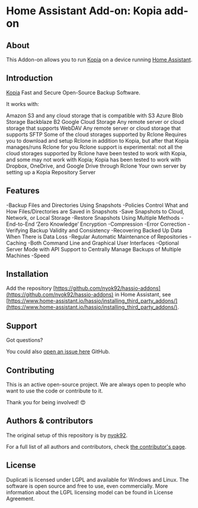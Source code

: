 # Home Assistant Add-on: Kopia add-on

## About

This Addon-on allows you to run [Kopia](https://www.kopia.io/) on a device running [Home Assistant](https://www.home-assistant.io/).

## Introduction

[Kopia](https://www.kopia.io/) Fast and Secure Open-Source Backup Software.

It works with:

Amazon S3 and any cloud storage that is compatible with S3
Azure Blob Storage
Backblaze B2
Google Cloud Storage
Any remote server or cloud storage that supports WebDAV
Any remote server or cloud storage that supports SFTP
Some of the cloud storages supported by Rclone
Requires you to download and setup Rclone in addition to Kopia, but after that Kopia manages/runs Rclone for you
Rclone support is experimental: not all the cloud storages supported by Rclone have been tested to work with Kopia, and some may not work with Kopia; Kopia has been tested to work with Dropbox, OneDrive, and Google Drive through Rclone
Your own server by setting up a Kopia Repository Server

## Features

-Backup Files and Directories Using Snapshots
-Policies Control What and How Files/Directories are Saved in Snapshots
-Save Snapshots to Cloud, Network, or Local Storage
-Restore Snapshots Using Multiple Methods
-End-to-End ‘Zero Knowledge’ Encryption
-Compression
-Error Correction
-Verifying Backup Validity and Consistency
-Recovering Backed Up Data When There is Data Loss
-Regular Automatic Maintenance of Repositories
-Caching
-Both Command Line and Graphical User Interfaces
-Optional Server Mode with API Support to Centrally Manage Backups of Multiple Machines
-Speed

## Installation

Add the repository [https://github.com/nyok92/hassio-addons](https://github.com/nyok92/hassio-addons) in Home Assistant, see [https://www.home-assistant.io/hassio/installing_third_party_addons/](https://www.home-assistant.io/hassio/installing_third_party_addons/).

## Support

Got questions?

You could also [open an issue here](https://github.com/nyok92/hassio-addons/issues/new/choose) GitHub.

## Contributing

This is an active open-source project. We are always open to people who want to
use the code or contribute to it.

Thank you for being involved! :heart_eyes:

## Authors & contributors

The original setup of this repository is by [nyok92](https://github.com/nyok92).

For a full list of all authors and contributors,
check [the contributor's page](https://github.com/nyok92/hassio-addons/graphs/contributors).

## License

Duplicati is licensed under LGPL and available for Windows and Linux. The software is open source and free to use, even commercially. More information about the LGPL licensing model can be found in License Agreement.
